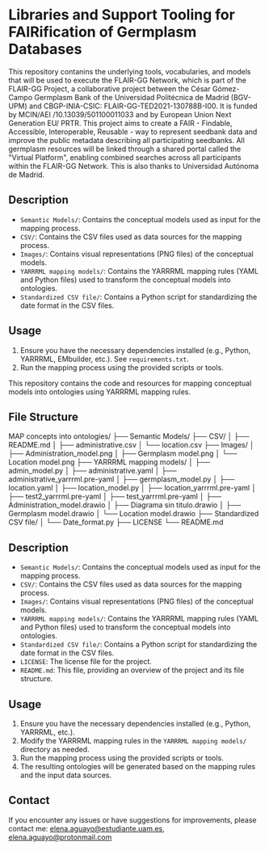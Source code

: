 # Libraries and Support Tooling for FAIRification of Germplasm Databases
This repository contanins the underlying tools, vocabularies, and models that will be used to execute the FLAIR-GG Network, which is part of the FLAIR-GG Project, a collaborative project between the César Gómez-Campo Germplasm Bank of the Universidad Politécnica de Madrid (BGV-UPM) and CBGP-INIA-CSIC: FLAIR-GG-TED2021-130788B-I00. It is funded by MCIN/AEI /10.13039/501100011033 and by European Union Next Generation EU/ PRTR. This project aims to create a FAIR - Findable, Accessible, Interoperable, Reusable - way to represent seedbank data and improve the public metadata describing all participating seedbanks. All germplasm resources will be linked through a shared portal called the "Virtual Platform", enabling combined searches across all participants within the FLAIR-GG Network. This is also thanks to Universidad Autónoma de Madrid.

## Description

- `Semantic Models/`: Contains the conceptual models used as input for the mapping process.
- `CSV/`: Contains the CSV files used as data sources for the mapping process.
- `Images/`: Contains visual representations (PNG files) of the conceptual models.
- `YARRRML mapping models/`: Contains the YARRRML mapping rules (YAML and Python files) used to transform the conceptual models into ontologies.
- `Standardized CSV file/`: Contains a Python script for standardizing the date format in the CSV files.

## Usage

1. Ensure you have the necessary dependencies installed (e.g., Python, YARRRML, EMbuilder, etc.). See `requirements.txt`.
2. Run the mapping process using the provided scripts or tools.

This repository contains the code and resources for mapping conceptual models into ontologies using YARRRML mapping rules.

## File Structure
MAP concepts into ontologies/
├── Semantic Models/
├── CSV/
│   ├── README.md
│   ├── administrative.csv
│   └── location.csv
├── Images/
│   ├── Administration_model.png
│   ├── Germplasm model.png
│   └── Location model.png
├── YARRRML mapping models/
│   ├── admin_model.py
│   ├── administrative.yaml
│   ├── administrative_yarrrml.pre-yaml
│   ├── germplasm_model.py
│   ├── location.yaml
│   ├── location_model.py
│   ├── location_yarrrml.pre-yaml
│   ├── test2_yarrrml.pre-yaml
│   ├── test_yarrrml.pre-yaml
│   ├── Administration_model.drawio
│   ├── Diagrama sin titulo.drawio
│   ├── Germplasm model.drawio
│   └── Location model.drawio
├── Standardized CSV file/
│   └── Date_format.py
├── LICENSE
└── README.md

## Description

- `Semantic Models/`: Contains the conceptual models used as input for the mapping process.
- `CSV/`: Contains the CSV files used as data sources for the mapping process.
- `Images/`: Contains visual representations (PNG files) of the conceptual models.
- `YARRRML mapping models/`: Contains the YARRRML mapping rules (YAML and Python files) used to transform the conceptual models into ontologies.
- `Standardized CSV file/`: Contains a Python script for standardizing the date format in the CSV files.
- `LICENSE`: The license file for the project.
- `README.md`: This file, providing an overview of the project and its file structure.

## Usage

1. Ensure you have the necessary dependencies installed (e.g., Python, YARRRML, etc.).
2. Modify the YARRRML mapping rules in the `YARRRML mapping models/` directory as needed.
3. Run the mapping process using the provided scripts or tools.
4. The resulting ontologies will be generated based on the mapping rules and the input data sources.

## Contact
If you encounter any issues or have suggestions for improvements, please contact me: elena.aguayo@estudiante.uam.es, elena.aguayo@protonmail.com
